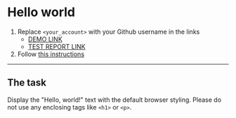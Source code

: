 # Hello world
1. Replace `<your_account>` with your Github username in the links
    - [DEMO LINK](https://<vorfolomeevav>.github.io/layout_hello-world/) <br>
    - [TEST REPORT LINK](https://<vorfolomeevav>.github.io/layout_hello-world/report/html_report/)
2. Follow [this instructions](https://mate-academy.github.io/layout_task-guideline/)
___

## The task
Display the "Hello, world!" text with the default browser styling. Please do not
use any enclosing tags like `<h1>` or `<p>`.
